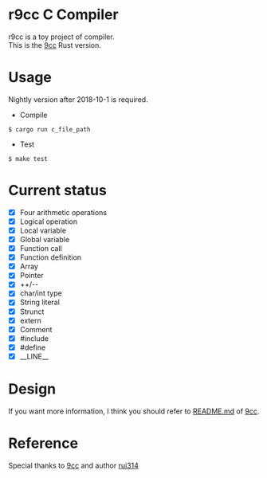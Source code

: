 r9cc C Compiler
===============

r9cc is a toy project of compiler.  
This is the [9cc](https://github.com/rui314/9cc) Rust version.

# Usage
Nightly version after 2018-10-1 is required.

- Compile

```
$ cargo run c_file_path
```

- Test

```
$ make test
```

# Current status
- [x] Four arithmetic operations
- [x] Logical operation  
- [x] Local variable
- [x] Global variable
- [x] Function call 
- [x] Function definition
- [x] Array
- [x] Pointer
- [x] ++/--
- [x] char/int type
- [x] String literal
- [x] Strunct
- [x] extern
- [x] Comment
- [x] #include
- [x] #define
- [x] \_\_LINE\_\_

# Design
If you want more information, I think you should refer to [README.md](https://github.com/rui314/9cc/blob/master/README.md) of [9cc](https://github.com/rui314/9cc).

# Reference
Special thanks to [9cc](https://github.com/rui314/9cc) and author [rui314](https://github.com/rui314)
